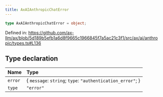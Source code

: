 ```yaml
---
title: AxAIAnthropicChatError
---
```


```ts
type AxAIAnthropicChatError = object;
```

Defined in: https://github.com/ax-llm/ax/blob/5d189b5efb1a6d8f9665c1966845f7a5ac21c3f1/src/ax/ai/anthropic/types.ts#L136

## Type declaration

| Name | Type |
| :------ | :------ |
| <a id="error"></a> `error` | \{ `message`: `string`; `type`: `"authentication_error"`; \} |
| <a id="type"></a> `type` | `"error"` |
